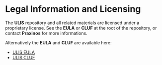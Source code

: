 # Legal Information and Licensing
The **ULIS** repository and all related materials are licensed under a proprietary license.
See the **EULA** or **CLUF** at the root of the repository, or contact **Praxinos** for more informations.

Alternatively the **EULA** and **CLUF** are available here:
+ [ULIS EULA](EULA_ULIS.pdf)
+ [ULIS CLUF](CLUF_ULIS.pdf)